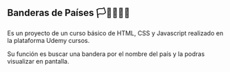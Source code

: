 ## Banderas de Países 🏳️🏳️‍🌈🏴‍☠️
Es un proyecto de un curso básico de HTML, CSS y Javascript realizado en la plataforma Udemy cursos.

Su función es buscar una bandera por el nombre del país y la podras visualizar en pantalla.
